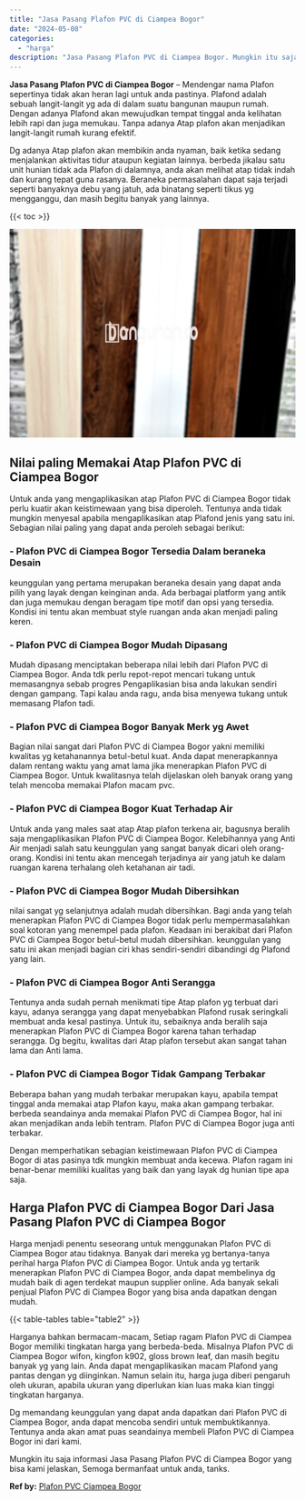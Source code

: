 ```yaml
---
title: "Jasa Pasang Plafon PVC di Ciampea Bogor"
date: "2024-05-08"
categories: 
  - "harga"
description: "Jasa Pasang Plafon PVC di Ciampea Bogor. Mungkin itu saja informasi Jasa Pasang Plafon PVC di Ciampea Bogor yang bisa kami jelaskan, Semoga bermanfaat untuk..."
---
```


**Jasa Pasang Plafon PVC di Ciampea Bogor** – Mendengar nama Plafon sepertinya tidak akan heran lagi untuk anda pastinya. Plafond adalah sebuah langit-langit yg ada di dalam suatu bangunan maupun rumah. Dengan adanya Plafond akan mewujudkan tempat tinggal anda kelihatan lebih rapi dan juga memukau. Tanpa adanya Atap plafon akan menjadikan langit-langit rumah kurang efektif.

Dg adanya Atap plafon akan membikin anda nyaman, baik ketika sedang menjalankan aktivitas tidur ataupun kegiatan lainnya. berbeda jikalau satu unit hunian tidak ada Plafon di dalamnya, anda akan melihat atap tidak indah dan kurang tepat guna rasanya. Beraneka permasalahan dapat saja terjadi seperti banyaknya debu yang jatuh, ada binatang seperti tikus yg mengganggu, dan masih begitu banyak yang lainnya.

{{< toc >}}

![Jasa Pasang Plafon PVC di Ciampea Bogor](/images/flafond-pvc-murah19.png)

## Nilai paling Memakai Atap Plafon PVC di Ciampea Bogor

Untuk anda yang mengaplikasikan atap Plafon PVC di Ciampea Bogor tidak perlu kuatir akan keistimewaan yang bisa diperoleh. Tentunya anda tidak mungkin menyesal apabila mengaplikasikan atap Plafond jenis yang satu ini. Sebagian nilai paling yang dapat anda peroleh sebagai berikut:

### \- Plafon PVC di Ciampea Bogor Tersedia Dalam beraneka Desain

keunggulan yang pertama merupakan beraneka desain yang dapat anda pilih yang layak dengan keinginan anda. Ada berbagai platform yang antik dan juga memukau dengan beragam tipe motif dan opsi yang tersedia. Kondisi ini tentu akan membuat style ruangan anda akan menjadi paling keren.

### \- Plafon PVC di Ciampea Bogor Mudah Dipasang

Mudah dipasang menciptakan beberapa nilai lebih dari Plafon PVC di Ciampea Bogor. Anda tdk perlu repot-repot mencari tukang untuk memasangnya sebab progres Pengaplikasian bisa anda lakukan sendiri dengan gampang. Tapi kalau anda ragu, anda bisa menyewa tukang untuk memasang Plafon tadi.

### \- Plafon PVC di Ciampea Bogor Banyak Merk yg Awet

Bagian nilai sangat dari Plafon PVC di Ciampea Bogor yakni memiliki kwalitas yg ketahanannya betul-betul kuat. Anda dapat menerapkannya dalam rentang waktu yang amat lama jika menerapkan Plafon PVC di Ciampea Bogor. Untuk kwalitasnya telah dijelaskan oleh banyak orang yang telah mencoba memakai Plafon macam pvc.

### \- Plafon PVC di Ciampea Bogor Kuat Terhadap Air

Untuk anda yang males saat atap Atap plafon terkena air, bagusnya beralih saja mengaplikasikan Plafon PVC di Ciampea Bogor. Kelebihannya yang Anti Air menjadi salah satu keunggulan yang sangat banyak dicari oleh orang-orang. Kondisi ini tentu akan mencegah terjadinya air yang jatuh ke dalam ruangan karena terhalang oleh ketahanan air tadi.

### \- Plafon PVC di Ciampea Bogor Mudah Dibersihkan

nilai sangat yg selanjutnya adalah mudah dibersihkan. Bagi anda yang telah menerapkan Plafon PVC di Ciampea Bogor tidak perlu mempermasalahkan soal kotoran yang menempel pada plafon. Keadaan ini berakibat dari Plafon PVC di Ciampea Bogor betul-betul mudah dibersihkan. keunggulan yang satu ini akan menjadi bagian ciri khas sendiri-sendiri dibandingi dg Plafond yang lain.

### \- Plafon PVC di Ciampea Bogor Anti Serangga

Tentunya anda sudah pernah menikmati tipe Atap plafon yg terbuat dari kayu, adanya serangga yang dapat menyebabkan Plafond rusak seringkali membuat anda kesal pastinya. Untuk itu, sebaiknya anda beralih saja menerapkan Plafon PVC di Ciampea Bogor karena tahan terhadap serangga. Dg begitu, kwalitas dari Atap plafon tersebut akan sangat tahan lama dan Anti lama.

### \- Plafon PVC di Ciampea Bogor Tidak Gampang Terbakar

Beberapa bahan yang mudah terbakar merupakan kayu, apabila tempat tinggal anda memakai atap Plafon kayu, maka akan gampang terbakar. berbeda seandainya anda memakai Plafon PVC di Ciampea Bogor, hal ini akan menjadikan anda lebih tentram. Plafon PVC di Ciampea Bogor juga anti terbakar.

Dengan memperhatikan sebagian keistimewaan Plafon PVC di Ciampea Bogor di atas pasinya tdk mungkin membuat anda kecewa. Plafon ragam ini benar-benar memiliki kualitas yang baik dan yang layak dg hunian tipe apa saja.

## Harga Plafon PVC di Ciampea Bogor Dari Jasa Pasang Plafon PVC di Ciampea Bogor

Harga menjadi penentu seseorang untuk menggunakan Plafon PVC di Ciampea Bogor atau tidaknya. Banyak dari mereka yg bertanya-tanya perihal harga Plafon PVC di Ciampea Bogor. Untuk anda yg tertarik menerapkan Plafon PVC di Ciampea Bogor, anda dapat membelinya dg mudah baik di agen terdekat maupun supplier online. Ada banyak sekali penjual Plafon PVC di Ciampea Bogor yang bisa anda dapatkan dengan mudah.

{{< table-tables table="table2" >}}

Harganya bahkan bermacam-macam, Setiap ragam Plafon PVC di Ciampea Bogor memiliki tingkatan harga yang berbeda-beda. Misalnya Plafon PVC di Ciampea Bogor wifon, kingfon k902, gloss brown leaf, dan masih begitu banyak yg yang lain. Anda dapat mengaplikasikan macam Plafond yang pantas dengan yg diinginkan. Namun selain itu, harga juga diberi pengaruh oleh ukuran, apabila ukuran yang diperlukan kian luas maka kian tinggi tingkatan harganya.

Dg memandang keunggulan yang dapat anda dapatkan dari Plafon PVC di Ciampea Bogor, anda dapat mencoba sendiri untuk membuktikannya. Tentunya anda akan amat puas seandainya membeli Plafon PVC di Ciampea Bogor ini dari kami.

Mungkin itu saja informasi Jasa Pasang Plafon PVC di Ciampea Bogor yang bisa kami jelaskan, Semoga bermanfaat untuk anda, tanks.

**Ref by:** [Plafon PVC Ciampea Bogor](https://id.wikipedia.org/wiki/Plafon)
